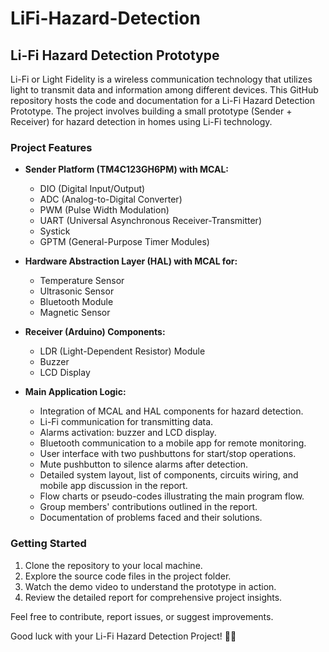 # LiFi-Hazard-Detection

## Li-Fi Hazard Detection Prototype

Li-Fi or Light Fidelity is a wireless communication technology that utilizes light to transmit data and information among different devices. This GitHub repository hosts the code and documentation for a Li-Fi Hazard Detection Prototype. The project involves building a small prototype (Sender + Receiver) for hazard detection in homes using Li-Fi technology.

### Project Features

- **Sender Platform (TM4C123GH6PM) with MCAL:**
  - DIO (Digital Input/Output)
  - ADC (Analog-to-Digital Converter)
  - PWM (Pulse Width Modulation)
  - UART (Universal Asynchronous Receiver-Transmitter)
  - Systick
  - GPTM (General-Purpose Timer Modules)

- **Hardware Abstraction Layer (HAL) with MCAL for:**
  - Temperature Sensor
  - Ultrasonic Sensor
  - Bluetooth Module
  - Magnetic Sensor

- **Receiver (Arduino) Components:**
  - LDR (Light-Dependent Resistor) Module
  - Buzzer
  - LCD Display

- **Main Application Logic:**
  - Integration of MCAL and HAL components for hazard detection.
  - Li-Fi communication for transmitting data.
  - Alarms activation: buzzer and LCD display.
  - Bluetooth communication to a mobile app for remote monitoring.
  - User interface with two pushbuttons for start/stop operations.
  - Mute pushbutton to silence alarms after detection.
  - Detailed system layout, list of components, circuits wiring, and mobile app discussion in the report.
  - Flow charts or pseudo-codes illustrating the main program flow.
  - Group members' contributions outlined in the report.
  - Documentation of problems faced and their solutions.

### Getting Started

1. Clone the repository to your local machine.
2. Explore the source code files in the project folder.
3. Watch the demo video to understand the prototype in action.
4. Review the detailed report for comprehensive project insights.

Feel free to contribute, report issues, or suggest improvements.

Good luck with your Li-Fi Hazard Detection Project! 🚨🔧
